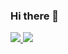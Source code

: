 ### Hi there 👋

<!--
**simba155kor/simba155kor** is a ✨ _special_ ✨ repository because its `README.md` (this file) appears on your GitHub profile.

Here are some ideas to get you started:

- 🔭 I’m currently working on ...
- 🌱 I’m currently learning ...
- 👯 I’m looking to collaborate on ...
- 🤔 I’m looking for help with ...
- 💬 Ask me about ...
- 📫 How to reach me: ...
- 😄 Pronouns: ...
- ⚡ Fun fact: ...
-->

<a href="https://github.com/simba155kor/github-stats">
 <img src="https://github-readme-stats.vercel.app/api/top-langs/?username=simba155kor&layout=compact" />
</a>

<a href="https://github.com/simba155kor/github-readme-stats">
  <img src="https://github-readme-stats.vercel.app/api?username=simba155kor&count_private=true&theme=solarized-light" />
</a>

